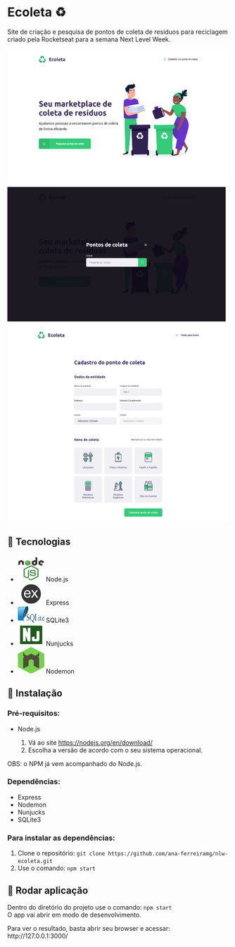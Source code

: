 <h1>Ecoleta ♻️</h1>
<p>Site de criação e pesquisa de pontos de coleta de resíduos para reciclagem criado pela Rocketseat para a semana Next Level Week.</p>
<div>
    <img src="imgs_readme/img1.png" alt="Página inicial do Ecoleta"/>
    <img src="imgs_readme/img2.png" alt="Página para pesquisar pontos de coleta"/>
    <img src="imgs_readme/img3.png" alt="Página para cadastrar ponto de coleta"/>
</div>
<h2>🚀 Tecnologias</h2>
<ul>
    <li><img src="imgs_readme/nodejs.png" alt="Node.js Logo" width="60px" height="60px"/> Node.js</li>
    <li><img src="imgs_readme/express.png" alt="Express Logo" width="60px" height="50px"/> Express</li>
    <li><img src="imgs_readme/sqlite.png" alt="SQLite3 Logo" width="60px" height="37px"/> SQLite3</li>
    <li><img src="imgs_readme/nunjucks.png" alt="Nunjucks Logo" width="60px" height="50px"/> Nunjucks</li>
    <li><img src="imgs_readme/nodemon.png" alt="Nodemon Logo" width="60px" height="60px"/> Nodemon</li>
</ul>

<h2>🔧 Instalação</h2>
<h3>Pré-requisitos:</h3>
<ul>
    <li>Node.js</li>
    <ol>
        <li>Vá ao site <a href="https://nodejs.org/en/download/" title="Site Node.js">https://nodejs.org/en/download/</a></li>
        <li>Escolha a versão de acordo com o seu sistema operacional.</li>
    </ol>
</ul>
<span>OBS: o NPM já vem acompanhado do Node.js.</span>
<h3>Dependências:</h3>
<ul>
    <li>Express</li>
    <li>Nodemon</li>
    <li>Nunjucks</li>
    <li>SQLite3</li>
</ul>
<h3>Para instalar as dependências:</h3>
<ol>
    <li>
        Clone o repositório:
        <code>git clone https://github.com/ana-ferreiramg/nlw-ecoleta.git</code>
    </li>
    <li>
        Use o comando:
        <code>npm start</code>
    </li>
</ol>
<h2>🚩 Rodar aplicação</h2>
<p>
    Dentro do diretório do projeto use o comando:
    <code>npm start</code>
    <br>
    O app vai abrir em modo de desenvolvimento.
</p>
<p>Para ver o resultado, basta abrir seu browser e acessar: http://127.0.0.1:3000/</p>
